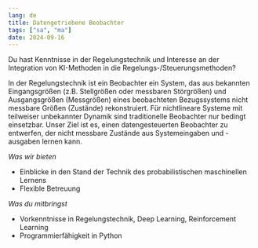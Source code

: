 ```yaml
---
lang: de
title: Datengetriebene Beobachter
tags: ["sa", "ma"]
date: 2024-09-16
---
```

Du hast Kenntnisse in der Regelungstechnik und Interesse an der Integration von KI-Methoden in die Regelungs-/Steuerungsmethoden?

In der Regelungstechnik ist ein Beobachter ein System, das aus bekannten Eingangsgrößen (z.B. Stellgrößen oder messbaren Störgrößen) und Ausgangsgrößen (Messgrößen) eines beobachteten Bezugssystems nicht messbare Größen (Zustände) rekonstruiert.  Für nichtlineare Systeme mit teilweiser unbekannter Dynamik sind traditionelle Beobachter nur bedingt einsetzbar. Unser Ziel ist es, einen datengesteuerten Beobachter zu entwerfen, der nicht messbare Zustände aus Systemeingaben und -ausgaben lernen kann.

*Was wir bieten*
- Einblicke in den Stand der Technik des probabilistischen maschinellen Lernens
- Flexible Betreuung 

*Was du mitbringst*
- Vorkenntnisse in Regelungstechnik, Deep Learning, Reinforcement Learning
- Programmierfähigkeit in Python
